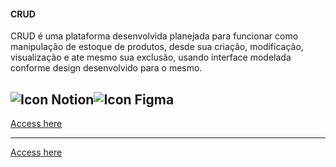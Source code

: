 #### CRUD
CRUD é uma plataforma desenvolvida planejada para funcionar como manipulação de estoque de produtos, desde sua criação, modificação, visualização e ate mesmo sua exclusão, usando interface modelada conforme design desenvolvido para o mesmo.

![Icon Notion](https://img.shields.io/badge/Notion-000000?style=for-the-badge&logo=notion&logoColor=white)![Icon Figma](https://img.shields.io/badge/Figma-000000?style=for-the-badge&logo=figma&logoColor=white) 
---
[Access here](https://www.google.coms)



---
[Access here](https://www.google.coms)